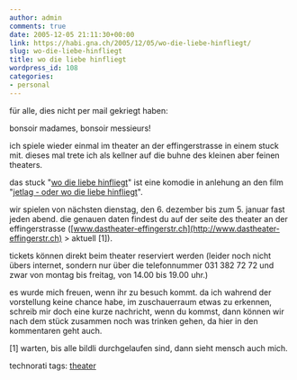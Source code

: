 ```yaml
---
author: admin
comments: true
date: 2005-12-05 21:11:30+00:00
link: https://habi.gna.ch/2005/12/05/wo-die-liebe-hinfliegt/
slug: wo-die-liebe-hinfliegt
title: wo die liebe hinfliegt
wordpress_id: 108
categories:
- personal
---
```



für alle, dies nicht per mail gekriegt haben:



bonsoir madames, bonsoir messieurs!



ich spiele wieder einmal im theater an der effingerstrasse in einem stuck mit. dieses mal trete ich als kellner auf die buhne des kleinen aber feinen theaters.



das stuck "[wo die liebe hinfliegt](http://www.dastheater-effingerstr.ch/spielzeit.shtml)" ist eine komodie in anlehung an den film "[jetlag - oder wo die liebe hinfliegt](http://www.imdb.com/title/tt0293116/)".



wir spielen von nächsten dienstag, den 6. dezember bis zum 5. januar fast jeden abend. die genauen daten findest du auf der seite des theater an der effingerstrasse ([www.dastheater-effingerstr.ch](http://www.dastheater-effingerstr.ch) > aktuell [1]).



tickets können direkt beim theater reserviert werden (leider noch nicht übers internet, sondern nur über die telefonnummer 031 382 72 72 und zwar von montag bis freitag, von 14.00 bis 19.00 uhr.)



es wurde mich freuen, wenn ihr zu besuch kommt. da ich wahrend der vorstellung keine chance habe, im zuschauerraum etwas zu erkennen, schreib mir doch eine kurze nachricht, wenn du kommst, dann können wir nach dem stück zusammen noch was trinken gehen, da hier in den kommentaren geht auch.



[1] warten, bis alle bildli durchgelaufen sind, dann sieht mensch auch mich.





technorati tags: [theater](http://www.technorati.com/tag/theater)
